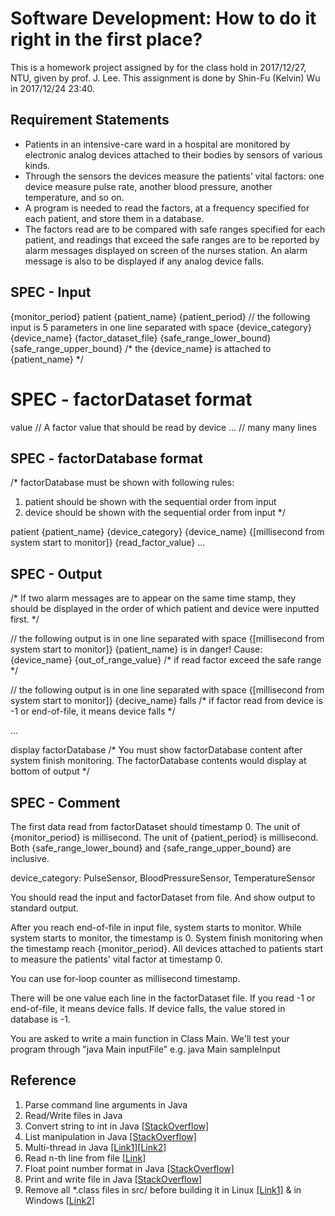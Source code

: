 ﻿# Software Development: How to do it right in the first place?
This is a homework project assigned by for the class hold in 2017/12/27, NTU, given by prof. J. Lee.
This assignment is done by Shin-Fu (Kelvin) Wu in 2017/12/24 23:40.

## Requirement Statements
- Patients in an intensive-care ward in a hospital are monitored by electronic analog devices attached to their bodies by sensors of various kinds.
- Through the sensors the devices measure the patients’ vital factors: one device measure pulse rate, another blood pressure, another temperature, and so on.
- A program is needed to read the factors, at a frequency specified for each patient, and store them in a database.
- The factors read are to be compared with safe ranges specified for each patient, and readings that exceed the safe ranges are to be reported by alarm messages displayed on screen of the nurses station. An alarm message is also to be displayed if any analog device falls.

## SPEC - Input

{monitor_period}
patient {patient_name} {patient_period}
// the following input is 5 parameters in one line separated with space
{device_category} {device_name} {factor_dataset_file} {safe_range_lower_bound} {safe_range_upper_bound}
/* the {device_name} is attached to {patient_name} */

# SPEC - factorDataset format

value // A factor value that should be read by device
... // many many lines

## SPEC - factorDatabase format

/*
factorDatabase must be shown with following rules:
1. patient should be shown with the sequential order from input
2. device should be shown with the sequential order from input
*/

patient {patient_name}
{device_category} {device_name}
{[millisecond from system start to monitor]} {read_factor_value}
...

## SPEC - Output

/*
If two alarm messages are to appear on the same time stamp, they should be displayed in the order of which patient and device were inputted first.
*/

// the following output is in one line separated with space
{[millisecond from system start to monitor]} {patient_name} is in danger! Cause: {device_name} {out_of_range_value}
/* if read factor exceed the safe range */

// the following output is in one line separated with space
{[millisecond from system start to monitor]} {decive_name} falls
/* if factor read from device is -1 or end-of-file, it means device falls */

...

display factorDatabase
/* You must show factorDatabase content after system finish monitoring. The factorDatabase contents would display at bottom of output */

## SPEC - Comment

The first data read from factorDataset should timestamp 0.
The unit of {monitor_period} is millisecond.
The unit of {patient_period} is millisecond.
Both {safe_range_lower_bound} and {safe_range_upper_bound} are inclusive.

device_category: PulseSensor, BloodPressureSensor, TemperatureSensor

You should read the input and factorDataset from file.
And show output to standard output.

After you reach end-of-file in input file, system starts to monitor.
While system starts to monitor, the timestamp is 0.
System finish monitoring when the timestamp reach {monitor_period}.
All devices attached to patients start to measure the patients' vital factor at timestamp 0.

You can use for-loop counter as millisecond timestamp.

There will be one value each line in the factorDataset file.
If you read -1 or end-of-file, it means device falls.
If device falls, the value stored in database is -1.

You are asked to write a main function in Class Main.
We'll test your program through "java Main inputFile"
e.g. java Main sampleInput

## Reference

1. Parse command line arguments in Java
2. Read/Write files in Java
3. Convert string to int in Java [[StackOverflow]](https://stackoverflow.com/questions/6881458/converting-a-string-array-into-an-int-array-in-java)
4. List manipulation in Java [[StackOverflow]](https://stackoverflow.com/questions/9988211/listobject-and-list)
5. Multi-thread in Java [[Link1]](https://litotom.com/2017/01/13/java-threading-racing/)[[Link2]](https://stackoverflow.com/questions/1361029/waiting-on-multiple-threads-to-complete-in-java)
6. Read n-th line from file [[Link]](http://programming.guide/java/reading-nth-line-from-file.html)
7. Float point number format in Java [[StackOverflow]](https://stackoverflow.com/questions/2538787/how-to-display-an-output-of-float-data-with-2-decimal-places-in-java)
8. Print and write file in Java [[StackOverflow]](https://stackoverflow.com/questions/2885173/how-do-i-create-a-file-and-write-to-it-in-java)
9. Remove all *.class files in src/ before building it in Linux [[Link1]](https://askubuntu.com/questions/377438/how-can-i-recursively-delete-all-files-of-a-specific-extension-in-the-current-di) & in Windows [[Link2]](https://www.experts-exchange.com/questions/29018598/Delete-class-files-at-every-compile.html)